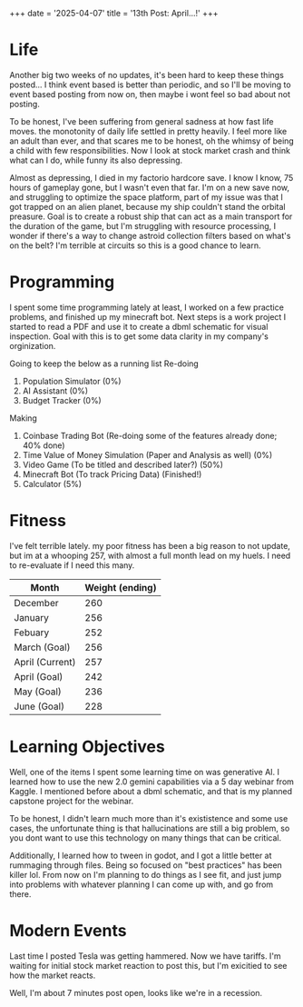 +++
date = '2025-04-07'
title = '13th Post: April...!'
+++


# Life
Another big two weeks of no updates, it's been hard to keep these things posted... I think event based is better than periodic, and so I'll be moving to event based posting from now on, then maybe i wont feel so bad about not posting. 

To be honest, I've been suffering from general sadness at how fast life moves. the monotonity of daily life settled in pretty heavily. I feel more like an adult than ever, and that scares me to be honest, oh the whimsy of being a child with few responsibilities. Now I look at stock market crash and think what can I do, while funny its also depressing. 

Almost as depressing, I died in my factorio hardcore save. I know I know, 75 hours of gameplay gone, but I wasn't even that far. I'm on a new save now, and struggling to optimize the space platform, part of my issue was that I got trapped on an alien planet, because my ship couldn't stand the orbital preasure. Goal is to create a robust ship that can act as a main transport for the duration of the game, but I'm struggling with resource processing, I wonder if there's a way to change astroid collection filters based on what's on the belt? I'm terrible at circuits so this is a good chance to learn.


# Programming
I spent some time programming lately at least, I worked on a few practice problems, and finished up my minecraft bot. Next steps is a work project I started to read a PDF and use it to create a dbml schematic for visual inspection. Goal with this is to get some data clarity in my company's orginization. 

Going to keep the below as a running list
Re-doing
1. Population Simulator (0%)
2. AI Assistant (0%)
3. Budget Tracker (0%)

Making
1. Coinbase Trading Bot (Re-doing some of the features already done; 40% done) 
2. Time Value of Money Simulation (Paper and Analysis as well) (0%)
3. Video Game (To be titled and described later?) (50%)
4. Minecraft Bot (To track Pricing Data) (Finished!)
5. Calculator (5%)

# Fitness
I've felt terrible lately. my poor fitness has been a big reason to not update, but im at a whooping 257, with almost a full month lead on my huels. I need to re-evaluate if I need this many. 

| Month    | Weight (ending) |
| -------- | ------- |
| December  | 260    |
| January | 256     |
| Febuary   | 252   |
| March (Goal)  | 256   |
| April (Current)    | 257    |
| April (Goal)    | 242    |
| May (Goal)    | 236    |
| June (Goal)    | 228    |


# Learning Objectives
Well, one of the items I spent some learning time on was generative AI. I learned how to use the new 2.0 gemini capabilities via a 5 day webinar from Kaggle. I mentioned before about a dbml schematic, and that is my planned capstone project for the webinar.

To be honest, I didn't learn much more than it's exististence and some use cases, the unfortunate thing is that hallucinations are still a big problem, so you dont want to use this technology on many things that can be critical. 

Additionally, I learned how to tween in godot, and I got a little better at rummaging through files. Being so focused on "best practices" has been killer lol. From now on I'm planning to do things as I see fit, and just jump into problems with whatever planning I can come up with, and go from there.

# Modern Events
Last time I posted Tesla was getting hammered. Now we have tariffs. I'm waiting for initial stock market reaction to post this, but I'm exicitied to see how the market reacts.

Well, I'm about 7 minutes post open, looks like we're in a recession. 
